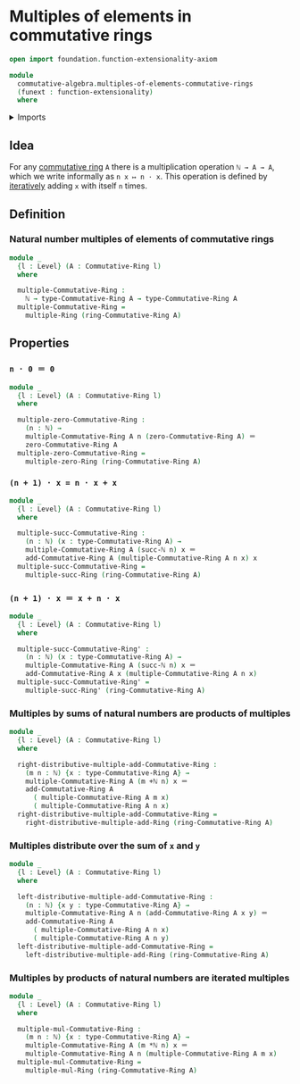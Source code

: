 # Multiples of elements in commutative rings

```agda
open import foundation.function-extensionality-axiom

module
  commutative-algebra.multiples-of-elements-commutative-rings
  (funext : function-extensionality)
  where
```

<details><summary>Imports</summary>

```agda
open import commutative-algebra.commutative-rings funext

open import elementary-number-theory.addition-natural-numbers
open import elementary-number-theory.multiplication-natural-numbers
open import elementary-number-theory.natural-numbers

open import foundation.identity-types funext
open import foundation.universe-levels

open import ring-theory.multiples-of-elements-rings funext
```

</details>

## Idea

For any [commutative ring](commutative-algebra.commutative-rings.md) `A` there
is a multiplication operation `ℕ → A → A`, which we write informally as
`n x ↦ n · x`. This operation is defined by
[iteratively](foundation.iterating-functions.md) adding `x` with itself `n`
times.

## Definition

### Natural number multiples of elements of commutative rings

```agda
module _
  {l : Level} (A : Commutative-Ring l)
  where

  multiple-Commutative-Ring :
    ℕ → type-Commutative-Ring A → type-Commutative-Ring A
  multiple-Commutative-Ring =
    multiple-Ring (ring-Commutative-Ring A)
```

## Properties

### `n · 0 ＝ 0`

```agda
module _
  {l : Level} (A : Commutative-Ring l)
  where

  multiple-zero-Commutative-Ring :
    (n : ℕ) →
    multiple-Commutative-Ring A n (zero-Commutative-Ring A) ＝
    zero-Commutative-Ring A
  multiple-zero-Commutative-Ring =
    multiple-zero-Ring (ring-Commutative-Ring A)
```

### `(n + 1) · x = n · x + x`

```agda
module _
  {l : Level} (A : Commutative-Ring l)
  where

  multiple-succ-Commutative-Ring :
    (n : ℕ) (x : type-Commutative-Ring A) →
    multiple-Commutative-Ring A (succ-ℕ n) x ＝
    add-Commutative-Ring A (multiple-Commutative-Ring A n x) x
  multiple-succ-Commutative-Ring =
    multiple-succ-Ring (ring-Commutative-Ring A)
```

### `(n + 1) · x ＝ x + n · x`

```agda
module _
  {l : Level} (A : Commutative-Ring l)
  where

  multiple-succ-Commutative-Ring' :
    (n : ℕ) (x : type-Commutative-Ring A) →
    multiple-Commutative-Ring A (succ-ℕ n) x ＝
    add-Commutative-Ring A x (multiple-Commutative-Ring A n x)
  multiple-succ-Commutative-Ring' =
    multiple-succ-Ring' (ring-Commutative-Ring A)
```

### Multiples by sums of natural numbers are products of multiples

```agda
module _
  {l : Level} (A : Commutative-Ring l)
  where

  right-distributive-multiple-add-Commutative-Ring :
    (m n : ℕ) {x : type-Commutative-Ring A} →
    multiple-Commutative-Ring A (m +ℕ n) x ＝
    add-Commutative-Ring A
      ( multiple-Commutative-Ring A m x)
      ( multiple-Commutative-Ring A n x)
  right-distributive-multiple-add-Commutative-Ring =
    right-distributive-multiple-add-Ring (ring-Commutative-Ring A)
```

### Multiples distribute over the sum of `x` and `y`

```agda
module _
  {l : Level} (A : Commutative-Ring l)
  where

  left-distributive-multiple-add-Commutative-Ring :
    (n : ℕ) {x y : type-Commutative-Ring A} →
    multiple-Commutative-Ring A n (add-Commutative-Ring A x y) ＝
    add-Commutative-Ring A
      ( multiple-Commutative-Ring A n x)
      ( multiple-Commutative-Ring A n y)
  left-distributive-multiple-add-Commutative-Ring =
    left-distributive-multiple-add-Ring (ring-Commutative-Ring A)
```

### Multiples by products of natural numbers are iterated multiples

```agda
module _
  {l : Level} (A : Commutative-Ring l)
  where

  multiple-mul-Commutative-Ring :
    (m n : ℕ) {x : type-Commutative-Ring A} →
    multiple-Commutative-Ring A (m *ℕ n) x ＝
    multiple-Commutative-Ring A n (multiple-Commutative-Ring A m x)
  multiple-mul-Commutative-Ring =
    multiple-mul-Ring (ring-Commutative-Ring A)
```
